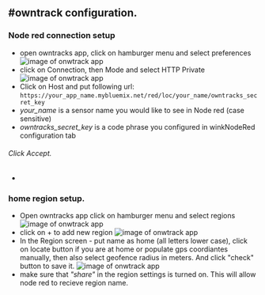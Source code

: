 #owntrack configuration.
-
### Node red connection setup
 * open owntracks app, click on hamburger menu and select preferences
![image of onwtrack app](images/owntracks5.png)
 * click on Connection, then Mode and select HTTP Private
 ![image of onwtrack app](images/owntracks6.png)
 *  Click on Host and put following url: `https://your_app_name.mybluemix.net/red/loc/your_name/owntracks_secret_key`
  *  *your_name* is a sensor name you would like to see in Node red (case sensitive)
  * *owntracks_secret_key* is a code phrase you configured in winkNodeRed configuration tab
  
 ###### Click Accept.
-

### home region setup.
 * Open owntracks app  click on hamburger menu and select regions
 ![image of onwtrack app](images/owntracks2.png)
 * click on + to add new region
 ![image of onwtrack app](images/owntracks3.png)
 * In the Region screen - put name as home (all letters lower case), click on locate button if you are at home or populate gps coordiantes manually, then also select geofence radius in meters. And click "check" button to save it.
 ![image of onwtrack app](images/owntracks4.png)
* make sure that _"share"_  in the region settings is turned on. This will allow node red to recieve region name.
